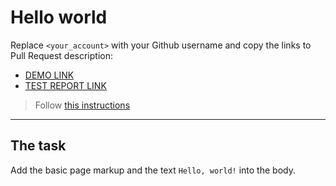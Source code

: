 # Hello world
Replace `<your_account>` with your Github username and copy the links to Pull Request description:
- [DEMO LINK](https:/LukashevychSergey.github.io/layout_hello-world/)
- [TEST REPORT LINK](https://lukashevychsergey.github.io/layout_hello-world/report/html_report/)

> Follow [this instructions](https://mate-academy.github.io/layout_task-guideline/#how-to-solve-the-layout-tasks-on-github)
___

## The task 
Add the basic page markup and the text `Hello, world!` into the body.        
